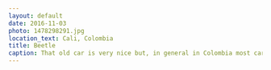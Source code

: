```yaml
---
layout: default
date: 2016-11-03
photo: 1478298291.jpg
location_text: Cali, Colombia
title: Beetle
caption: That old car is very nice but, in general in Colombia most cars are not that old and not really new either. Which of course does not help for the pollution.
---
```

